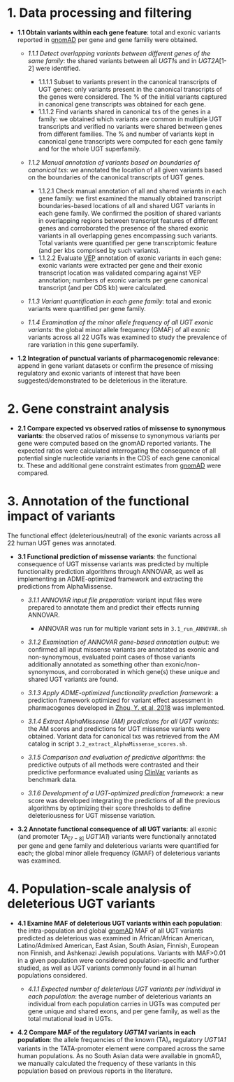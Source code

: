 # 1. Data processing and filtering
  * **1\.1  Obtain variants within each gene feature**: total and exonic variants reported in [gnomAD](https://gnomad.broadinstitute.org/) per gene and gene familiy were obtained. 
  
    * *1\.1\.1 Detect overlapping variants between different genes of the same family*: the shared variants between all *UGT1*s and in *UGT2A*[1-2] were identified.
      *  1\.1\.1\.1 Subset to variants present in the canonical transcripts of UGT genes: only variants present in the canonical transcripts of the genes were considered. The % of the initial variants captured in canonical gene transcripts was obtained for each gene.  
      *  1\.1\.1\.2 Find variants shared in canonical txs of the genes in a family: we obtained which variants are common in multiple UGT transcripts and verified no variants were shared between genes from different families. The % and number of variants kept in canonical gene transcripts were computed for each gene family and for the whole UGT superfamily. 

    * *1\.1\.2 Manual annotation of variants based on boundaries of canonical txs*: we annotated the location of all given variants based on the boundaries of the canonical transcripts of UGT genes. 
      *  1\.1\.2\.1  Check manual annotation of all and shared variants in each gene family: we first examined the manually obtained transcript boundaries-based locations of all and shared UGT variants in each gene family. We confirmed the position of shared variants in overlapping regions between transcript features of different genes and corroborated the presence of the shared exonic variants in all overlapping genes encompassing such variants. Total variants were quantified per gene transcriptomic feature (and per kbs comprised by such variants).
      * 1\.1\.2\.2 Evaluate [VEP](https://www.ensembl.org/info/docs/tools/vep/index.html) annotation of exonic variants in each gene: exonic variants were extracted per gene and their exonic transcript location was validated comparing against VEP annotation; numbers of exonic variants per gene canonical transcript (and per CDS kb) were calculated. 
      
    * *1\.1\.3 Variant quantification in each gene family*: total and exonic variants were quantified per gene family. 
    * *1\.1\.4 Examination of the minor allele frequency of all UGT exonic variants*: the global minor allele frequency (GMAF) of all exonic variants across all 22 UGTs was examined to study the prevalence of rare variation in this gene superfamily.
    
  * **1\.2  Integration of punctual variants of pharmacogenomic relevance**: append in gene variant datasets or confirm the presence of missing regulatory and exonic variants of interest that have been suggested/demonstrated to be deleterious in the literature. 


# 2. Gene constraint analysis
  * **2\.1 Compare expected vs observed ratios of missense to synonymous variants**: the observed ratios of missense to synonymous variants per gene were computed based on the gnomAD reported variants. The expected ratios were calculated interrogating the consequence of all potential single nucleotide variants in the CDS of each gene canonical tx. These and additional gene constraint estimates from [gnomAD](https://gnomad.broadinstitute.org/) were compared. 



# 3. Annotation of the functional impact of variants
The functional effect (deleterious/neutral) of the exonic variants across all 22 human UGT genes was annotated. 

  * **3\.1  Functional prediction of missense variants**: the functional consequence of UGT missense variants was predicted by multiple functionality prediction algorithms through ANNOVAR, as well as implementing an ADME-optimized framework and extracting the predictions from AlphaMissense.
  
    * *3\.1\.1  ANNOVAR input file preparation*: variant input files were prepared to annotate them and predict their effects running ANNOVAR. 
      * ANNOVAR was run for multiple variant sets in `3.1_run_ANNOVAR.sh`
    * *3\.1\.2  Examination of ANNOVAR gene-based annotation output*: we confirmed all input missense variants are annotated as exonic and non-synonymous, evaluated point cases of those variants additionally annotated as something other than exonic/non-synonymous, and corroborated in which gene(s) these unique and shared UGT variants are found. 
    
    * *3\.1\.3  Apply ADME-optimized functionality prediction framework*: a prediction framework optimized for variant effect assessment in pharmacogenes developed in [Zhou, Y. et al, 2018](https://www.nature.com/articles/s41397-018-0044-2) was implemented.
    
    * *3\.1\.4  Extract AlphaMissense (AM) predictions for all UGT variants*: the AM scores and predictions for UGT missense variants were obtained. Variant data for canonical txs was retrieved from the AM catalog in script `3.2_extract_AlphaMissense_scores.sh`.
    
    * *3\.1\.5  Comparison and evaluation of predictive algorithms*: the predictive outputs of all methods were contrasted and their predictive performance evaluated using [ClinVar](https://www.ncbi.nlm.nih.gov/clinvar/) variants as benchmark data.
    
    * *3\.1\.6  Development of a UGT-optimized prediction framework*: a new score was developed integrating the predictions of all the previous algorithms by optimizing their score thresholds to define deleteriousness for UGT missense variation. 
    
  * **3\.2  Annotate functional consequence of all UGT variants**: all exonic (and promoter TA$_{[7-8]}$ *UGT1A1*) variants were functionally annotated per gene and gene family and deleterious variants were quantified for each; the global minor allele frequency (GMAF) of deleterious variants was examined. 
  
  
# 4. Population-scale analysis of deleterious UGT variants

  * **4\.1  Examine MAF of deleterious UGT variants within each population**: the intra-population and global [gnomAD](https://gnomad.broadinstitute.org/) MAF of all UGT variants predicted as deleterious was examined in African/African American, Latino/Admixed American, East Asian, South Asian, Finnish, European non Finnish, and Ashkenazi Jewish populations. Variants with MAF>0.01 in a given population were considered population-specific and further studied, as well as UGT variants commonly found in all human populations considered. 

    *  *4\.1\.1  Expected number of deleterious UGT variants per individual in each population*: the average number of deleterious variants an individual from each population carries in UGTs was computed per gene unique and shared exons, and per gene family, as well as the total mutational load in UGTs. 
    
* **4\.2  Compare MAF of the regulatory *UGT1A1* variants in each population**: the allele frequencies of the known (TA)$_n$ regulatory *UGT1A1* variants in the TATA-promoter element were compared across the same human populations. As no South Asian data were available in gnomAD, we manually calculated the frequency of these variants in this population based on previous reports in the literature. 






